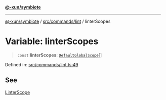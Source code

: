[**@-xun/symbiote**](../../../../README.md)

***

[@-xun/symbiote](../../../../README.md) / [src/commands/lint](../README.md) / linterScopes

# Variable: linterScopes

> `const` **linterScopes**: [`DefaultGlobalScope`](../../../configure/enumerations/DefaultGlobalScope.md)[]

Defined in: [src/commands/lint.ts:49](https://github.com/Xunnamius/symbiote/blob/5baec034070630bef8d87e6af86e863ce8273a75/src/commands/lint.ts#L49)

## See

[LinterScope](../../../configure/enumerations/DefaultGlobalScope.md)
